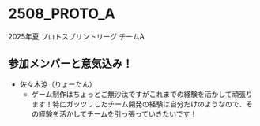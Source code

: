 # 2508_PROTO_A

2025年夏 プロトスプリントリーグ チームA

## 参加メンバーと意気込み！

- 佐々木涼（りょーたん）
  - ゲーム制作はちょっとご無沙汰ですがこれまでの経験を活かして頑張ります！特にガッツリしたチーム開発の経験は自分だけのようなので、その経験を活かしてチームを引っ張っていきたいです！